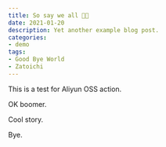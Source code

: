 ```yaml
---
title: So say we all ✊🏻
date: 2021-01-20
description: Yet another example blog post.
categories:
- demo
tags:
- Good Bye World
- Zatoichi
---
```


This is a test for Aliyun OSS action.

OK boomer.

Cool story.

Bye.
